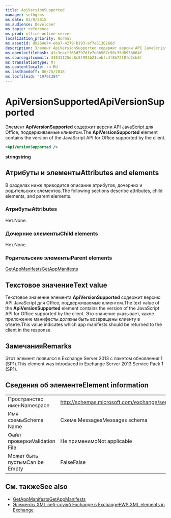 ```yaml
---
title: ApiVersionSupported
manager: sethgros
ms.date: 03/9/2015
ms.audience: Developer
ms.topic: reference
ms.prod: office-online-server
localization_priority: Normal
ms.assetid: d9264e74-eba7-4279-b193-af7e5130268d
description: Элемент ApiVersionSupported содержит версии API JavaScript для Office, поддерживаемые клиентом.
ms.openlocfilehash: 41c3eacff65d797dfe7e8b587c50c35d8938664f
ms.sourcegitcommit: 34041125dc8c5f993b21cebfc4f8b72f0fd2cb6f
ms.translationtype: MT
ms.contentlocale: ru-RU
ms.lasthandoff: 06/25/2018
ms.locfileid: "19761384"
---
```

# <a name="apiversionsupported"></a><span data-ttu-id="6e940-103">ApiVersionSupported</span><span class="sxs-lookup"><span data-stu-id="6e940-103">ApiVersionSupported</span></span>

<span data-ttu-id="6e940-104">Элемент **ApiVersionSupported** содержит версии API JavaScript для Office, поддерживаемые клиентом.</span><span class="sxs-lookup"><span data-stu-id="6e940-104">The **ApiVersionSupported** element contains the version of the JavaScript API for Office supported by the client.</span></span> 
  
```XML
<ApiVersionSupported />
```

 <span data-ttu-id="6e940-105">**string**</span><span class="sxs-lookup"><span data-stu-id="6e940-105">**string**</span></span>
## <a name="attributes-and-elements"></a><span data-ttu-id="6e940-106">Атрибуты и элементы</span><span class="sxs-lookup"><span data-stu-id="6e940-106">Attributes and elements</span></span>

<span data-ttu-id="6e940-107">В разделах ниже приводится описание атрибутов, дочерних и родительских элементов.</span><span class="sxs-lookup"><span data-stu-id="6e940-107">The following sections describe attributes, child elements, and parent elements.</span></span>
  
### <a name="attributes"></a><span data-ttu-id="6e940-108">Атрибуты</span><span class="sxs-lookup"><span data-stu-id="6e940-108">Attributes</span></span>

<span data-ttu-id="6e940-109">Нет.</span><span class="sxs-lookup"><span data-stu-id="6e940-109">None.</span></span>
  
### <a name="child-elements"></a><span data-ttu-id="6e940-110">Дочерние элементы</span><span class="sxs-lookup"><span data-stu-id="6e940-110">Child elements</span></span>

<span data-ttu-id="6e940-111">Нет.</span><span class="sxs-lookup"><span data-stu-id="6e940-111">None.</span></span>
  
### <a name="parent-elements"></a><span data-ttu-id="6e940-112">Родительские элементы</span><span class="sxs-lookup"><span data-stu-id="6e940-112">Parent elements</span></span>

[<span data-ttu-id="6e940-113">GetAppManifests</span><span class="sxs-lookup"><span data-stu-id="6e940-113">GetAppManifests</span></span>](getappmanifests.md)
  
## <a name="text-value"></a><span data-ttu-id="6e940-114">Текстовое значение</span><span class="sxs-lookup"><span data-stu-id="6e940-114">Text value</span></span>

<span data-ttu-id="6e940-115">Текстовое значение элемента **ApiVersionSupported** содержит версию API JavaScript для Office, поддерживаемые клиентом.</span><span class="sxs-lookup"><span data-stu-id="6e940-115">The text value of the **ApiVersionSupported** element contains the version of the JavaScript API for Office supported by the client.</span></span> <span data-ttu-id="6e940-116">Это значение указывает, какое приложение манифесты должны быть возвращены клиенту в ответе.</span><span class="sxs-lookup"><span data-stu-id="6e940-116">This value indicates which app manifests should be returned to the client in the response.</span></span> 
  
## <a name="remarks"></a><span data-ttu-id="6e940-117">Замечания</span><span class="sxs-lookup"><span data-stu-id="6e940-117">Remarks</span></span>

<span data-ttu-id="6e940-118">Этот элемент появился в Exchange Server 2013 с пакетом обновления 1 (SP1).</span><span class="sxs-lookup"><span data-stu-id="6e940-118">This element was introduced in Exchange Server 2013 Service Pack 1 (SP1).</span></span>
  
## <a name="element-information"></a><span data-ttu-id="6e940-119">Сведения об элементе</span><span class="sxs-lookup"><span data-stu-id="6e940-119">Element information</span></span>

|||
|:-----|:-----|
|<span data-ttu-id="6e940-120">Пространство имен</span><span class="sxs-lookup"><span data-stu-id="6e940-120">Namespace</span></span>  <br/> | http://schemas.microsoft.com/exchange/services/2006/messages  <br/> |
|<span data-ttu-id="6e940-121">Имя схемы</span><span class="sxs-lookup"><span data-stu-id="6e940-121">Schema Name</span></span>  <br/> |<span data-ttu-id="6e940-122">Схема Messages</span><span class="sxs-lookup"><span data-stu-id="6e940-122">Messages schema</span></span>  <br/> |
|<span data-ttu-id="6e940-123">Файл проверки</span><span class="sxs-lookup"><span data-stu-id="6e940-123">Validation File</span></span>  <br/> |<span data-ttu-id="6e940-124">Не применимо</span><span class="sxs-lookup"><span data-stu-id="6e940-124">Not applicable</span></span>  <br/> |
|<span data-ttu-id="6e940-125">Может быть пустым</span><span class="sxs-lookup"><span data-stu-id="6e940-125">Can be Empty</span></span>  <br/> |<span data-ttu-id="6e940-126">False</span><span class="sxs-lookup"><span data-stu-id="6e940-126">False</span></span>  <br/> |
   
## <a name="see-also"></a><span data-ttu-id="6e940-127">См. также</span><span class="sxs-lookup"><span data-stu-id="6e940-127">See also</span></span>

- [<span data-ttu-id="6e940-128">GetAppManifests</span><span class="sxs-lookup"><span data-stu-id="6e940-128">GetAppManifests</span></span>](getappmanifests.md)
- [<span data-ttu-id="6e940-129">Элементы XML веб-служб Exchange в Exchange</span><span class="sxs-lookup"><span data-stu-id="6e940-129">EWS XML elements in Exchange</span></span>](ews-xml-elements-in-exchange.md)

